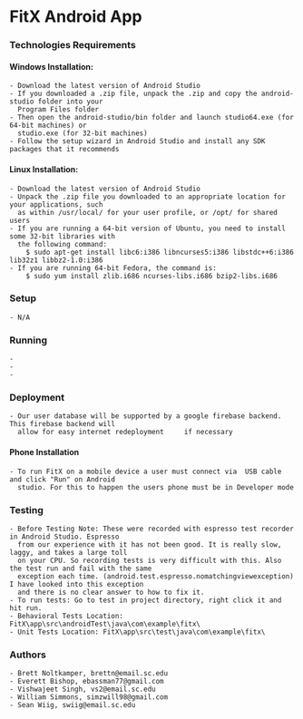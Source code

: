 # FitX Android App #

### Technologies Requirements ###

#### Windows Installation: ####
    - Download the latest version of Android Studio
    - If you downloaded a .zip file, unpack the .zip and copy the android-studio folder into your
      Program Files folder
    - Then open the android-studio/bin folder and launch studio64.exe (for 64-bit machines) or 
      studio.exe (for 32-bit machines)
    - Follow the setup wizard in Android Studio and install any SDK packages that it recommends
#### Linux Installation: ####
    - Download the latest version of Android Studio
    - Unpack the .zip file you downloaded to an appropriate location for your applications, such 
      as within /usr/local/ for your user profile, or /opt/ for shared users
    - If you are running a 64-bit version of Ubuntu, you need to install some 32-bit libraries with 
      the following command:
        $ sudo apt-get install libc6:i386 libncurses5:i386 libstdc++6:i386 lib32z1 libbz2-1.0:i386
    - If you are running 64-bit Fedora, the command is:
        $ sudo yum install zlib.i686 ncurses-libs.i686 bzip2-libs.i686
        
### Setup ###
    - N/A
### Running ###
    -
    -
    -
### Deployment ###
    - Our user database will be supported by a google firebase backend. This firebase backend will 
      allow for easy internet redeployment     if necessary
#### Phone Installation ####
    - To run FitX on a mobile device a user must connect via  USB cable and click "Run" on Android 
      studio. For this to happen the users phone must be in Developer mode
    
### Testing ###
    - Before Testing Note: These were recorded with espresso test recorder in Android Studio. Espresso
      from our experience with it has not been good. It is really slow, laggy, and takes a large toll
      on your CPU. So recording tests is very difficult with this. Also the test run and fail with the same 
      exception each time. (android.test.espresso.nomatchingviewexception) I have looked into this exception
      and there is no clear answer to how to fix it. 
    - To run tests: Go to test in project directory, right click it and hit run.
    - Behavioral Tests Location: FitX\app\src\androidTest\java\com\example\fitx\
    - Unit Tests Location: FitX\app\src\test\java\com\example\fitx\

### Authors ###
    - Brett Noltkamper, brettn@email.sc.edu
    - Everett Bishop, ebassman77@gmail.com
    - Vishwajeet Singh, vs2@email.sc.edu
    - William Simmons, simzwill98@gmail.com
    - Sean Wiig, swiig@email.sc.edu
